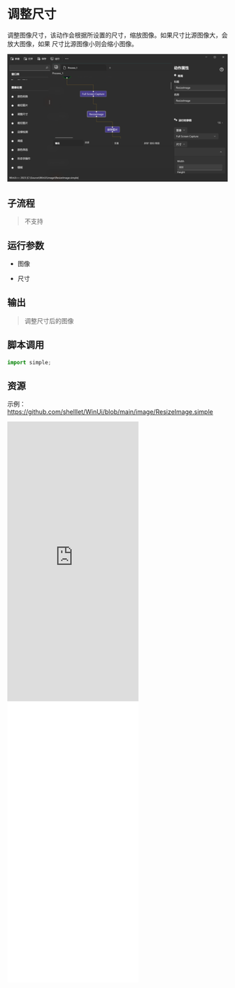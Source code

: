 # 调整尺寸 
调整图像尺寸，该动作会根据所设置的尺寸，缩放图像。如果尺寸比源图像大，会放大图像，如果 尺寸比源图像小则会缩小图像。

![ResizeImage](./images/03.png ':size=90%')

## 子流程
> 不支持


## 运行参数

* 图像
  
* 尺寸


## 输出

> 调整尺寸后的图像    


## 脚本调用

```python
import simple;

```

## 资源

示例：https://github.com/shelllet/WinUi/blob/main/image/ResizeImage.simple


<iframe type="text/html" height="640px" src="https://www.youtube.com/embed/dhKHYqk2Byk" frameborder="0"></iframe>

<iframe src="//player.bilibili.com/player.html?bvid=BV1Mj41187oF&page=1&autoplay=0" height='640px' scrolling="no" frameborder="no" framespacing="0" allowfullscreen="true"></iframe>
